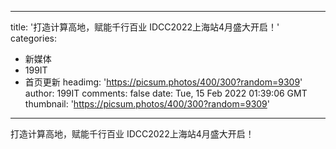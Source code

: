 
---
title: '打造计算高地，赋能千行百业 IDCC2022上海站4月盛大开启！'
categories: 
 - 新媒体
 - 199IT
 - 首页更新
headimg: 'https://picsum.photos/400/300?random=9309'
author: 199IT
comments: false
date: Tue, 15 Feb 2022 01:39:06 GMT
thumbnail: 'https://picsum.photos/400/300?random=9309'
---

<div>   
打造计算高地，赋能千行百业 IDCC2022上海站4月盛大开启！  
</div>
            